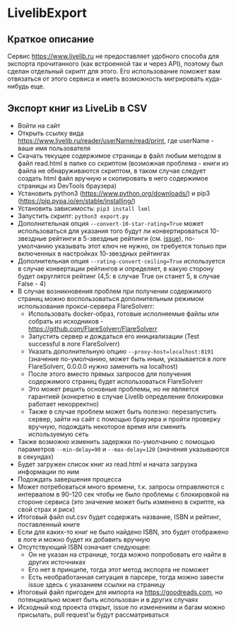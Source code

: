 # LivelibExport

## Краткое описание

Сервис https://www.livelib.ru не предоставляет удобного способа для экспорта прочитанного (как встроенной так и через API), поэтому был сделан отдельный скрипт для этого. Его использование поможет вам отвязаться от этого сервиса и иметь возможность мигрировать куда-нибудь еще.

## Экспорт книг из LiveLib в CSV

- Войти на сайт
- Открыть ссылку вида https://www.livelib.ru/reader/userName/read/print, где userName - ваше имя пользователя
- Скачать текущее содержимое страницы в файл любым методом в файл read.html в папке со скриптом (возможная проблема - книги из файла не обнаруживаются скриптом, в таком случае следует создать html файл вручную и скопировать в него содержимое страницы из DevTools браузера)
- Установить python3 (https://www.python.org/downloads/) и pip3 (https://pip.pypa.io/en/stable/installing/)
- Установить зависимость: `pip3 install lxml`
- Запустить скрипт: `python3 export.py`
- Дополнительная опция `--convert-10-star-rating=True` может использоваться для указания того будут ли конвертироваться 10-звездные рейтинги в 5-звездные рейтинги (см. [issue](https://github.com/KonH/LivelibExport/issues/10)), по-умолчанию указывать этот ключ не нужно, он требуется только при включенных в настройках 10-звездных рейтингах 
- Дополнительная опция `--rating-convert-ceiling=True` используется в случае конвертации рейтингов и определяет, в какую сторону будет округлятся рейтинг (4,5: в случае True он станет 5, в случае False - 4)
- В случае возникновения проблем при получении содержимого страниц можно воспользоваться дополнительным режимом использования прокси-сервера FlareSolverr:
  - Использовать docker-образ, готовые исполняемые файлы или собрать из исходников - https://github.com/FlareSolverr/FlareSolverr
  - Запустить сервер и дождаться его инициализации (Test successful в логе FlareSolverr)
  - Указать дополнительную опцию `--proxy-host=localhost:8191` (значение по-умолчанию, может быть иным, указывается в логе FlareSolverr, 0.0.0.0 нужно заменить на localhost)
  - После этого вместо прямых запросов для получения содержимого страниц будет использоваться FlareSolverr
  - Это может решить основные проблемы, но не является гарантией (конкретно в случае Livelib определение блокировки работает некорректно)
  - Также в случае проблем может быть полезно: перезапустить сервер, зайти на сайт с помощью браузера и пройти проверку вручную, подождать некоторое время или сменить используемую сеть
- Также возможно изменить задержки по-умолчанию с помощью параметров `--min-delay=90` и `--max-delay=120` (значения указываются в секундах)
- Будет загружен список книг из read.html и начата загрузка информации по ним
- Подождать завершения процесса
- Может потребоваться много времени, т.к. запросы отправляются с интервалом в 90-120 сек чтобы не было проблемы с блокировкой на стороне сервиса (это значение может быть изменено в скрипте, на свой страх и риск)
- Итоговый файл out.csv будет содержать название, ISBN и рейтинг, поставленный книге
- Если для каких-то книг не было найдено ISBN, это будет отображено в логе и можно будет их добавить вручную
- Отсутствующий ISBN означает следующее:
  - Он не указан на странице, тогда можно попробовать его найти в других источниках
  - Его нет в принципе, тогда этот метод экспорта не поможет
  - Есть необработанная ситуация в парсере, тогда можно завести issue здесь с указанием ссылки на страницу
- Итоговый файл пригоден для импорта на https://goodreads.com, но потенциально может быть использован и в других случаях
- Исходный код проекта открыт, issue по изменениям и багам можно присылать, pull request'ы будут рассматриваться